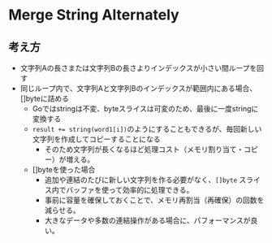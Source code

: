 # Merge String Alternately

## 考え方

- 文字列Aの長さまたは文字列Bの長さよりインデックスが小さい間ループを回す
- 同じループ内で、文字列Aと文字列Bのインデックスが範囲内にある場合、[]byteに詰める
  - Goではstringは不変、byteスライスは可変のため、最後に一度stringに変換する
  - `result += string(word1[i])`のようにすることもできるが、毎回新しい文字列を作成してコピーすることになる
    - そのため文字列が長くなるほど処理コスト（メモリ割り当て・コピー）が増える。
  - []byteを使った場合
    - 追加や連結のたびに新しい文字列を作る必要がなく、`[]byte`
      スライス内でバッファを使って効率的に処理できる。
    - 事前に容量を確保しておくことで、メモリ再割当（再確保）の回数を減らせる。
    - 大きなデータや多数の連結操作がある場合に、パフォーマンスが良い。
